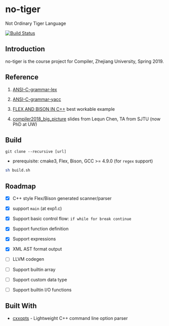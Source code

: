 # no-tiger
Not Ordinary Tiger Language 

[![Build Status](https://travis-ci.com/TH3CHARLie/no-tiger.svg?branch=master)](https://travis-ci.com/TH3CHARLie/no-tiger)

## Introduction

no-tiger is the course project for Compiler, Zhejiang University, Spring 2019.

## Reference

1. [ANSI-C-grammar-lex](http://www.quut.com/c/ANSI-C-grammar-l-2011.html)

2. [ANSI-C-grammar-yacc](http://www.quut.com/c/ANSI-C-grammar-y-2011.html)

3. [FLEX AND BISON IN C++](http://www.jonathanbeard.io/tutorials/FlexBisonC++) best workable example

4. [compiler2018_big_picture](https://acm.sjtu.edu.cn/w/images/b/b5/Compiler2018_big_picture.pdf) slides from Lequn Chen, TA from SJTU (now PhD at UW)

## Build
```
git clone --recursive [url]
```

- prerequisite: cmake3, Flex, Bison, GCC >= 4.9.0 (for `regex` support)

```bash
sh build.sh
```

## Roadmap

- [x] C++ style Flex/Bison generated scanner/parser

- [x] support `main` (at exp1.c)

- [x] Support basic control flow: ```if while for break continue ```

- [x] Support function definition

- [x] Support expressions

- [x] XML AST format output

- [ ] LLVM codegen

- [ ] Support builtin array

- [ ] Support custom data type

- [ ] Support builtin I/O functions


## Built With

- [cxxopts](https://github.com/jarro2783/cxxopts) - Lightweight C++ command line option parser

